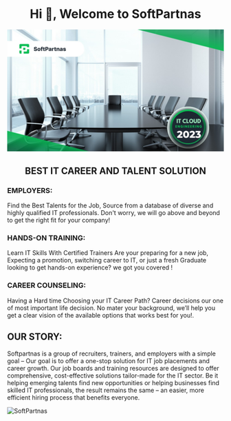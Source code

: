 <h1 align="center">Hi 👋, Welcome to SoftPartnas</h1>

![reload apache](IMG-20230108-WA0008.jpg)

<h2 align="center">BEST IT CAREER AND TALENT SOLUTION</h2>

### EMPLOYERS:
Find the Best Talents for the Job, Source from a database of diverse and highly qualified IT professionals. Don't worry, we will go above and beyond to get the right fit for your company!
  
### HANDS-ON TRAINING:
Learn IT Skills With Certified Trainers
Are your preparing for a new job, Expecting a promotion, switching career to IT, or just a fresh Graduate looking to get hands-on experience? we got you covered !
  
### CAREER COUNSELING:
Having a Hard time Choosing your IT Career Path?
Career decisions our one of most important life decision. No mater your background, we’ll help you get a clear vision of the available options that works best for you!.

## OUR STORY:
  
Softpartnas is a group of recruiters, trainers, and employers with a simple goal – Our goal is to offer a one-stop solution for IT job placements and career growth. Our job boards and training resources are designed to offer comprehensive, cost-effective solutions tailor-made for the IT sector. Be it helping emerging talents find new opportunities or helping businesses find skilled IT professionals, the result remains the same – an easier, more efficient hiring process that benefits everyone.</h2>
<p align="left"> <img src="https://komarev.com/ghpvc/?username=SoftPaartnas&label=Profile%20views&color=0e75b6&style=flat" alt="SoftPartnas" /> </p>
